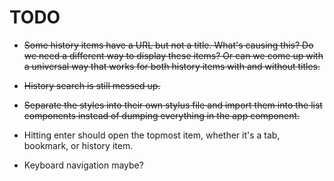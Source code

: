 # TODO

* ~~Some history items have a URL but not a title. What's causing this? Do we need a different way to display these items? Or can we come up with a universal way that works for both history items with and without titles.~~

* ~~History search is still messed up.~~

* ~~Separate the styles into their own stylus file and import them into the list components instead of dumping everything in the app component.~~

* Hitting enter should open the topmost item, whether it's a tab, bookmark, or history item.

* Keyboard navigation maybe?
